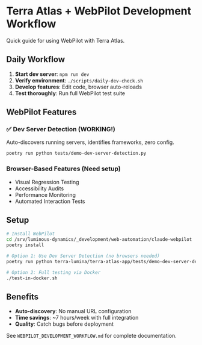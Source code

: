 # Terra Atlas + WebPilot Development Workflow

Quick guide for using WebPilot with Terra Atlas.

## Daily Workflow

1. **Start dev server**: `npm run dev`
2. **Verify environment**: `./scripts/daily-dev-check.sh`
3. **Develop features**: Edit code, browser auto-reloads
4. **Test thoroughly**: Run full WebPilot test suite

## WebPilot Features

### ✅ Dev Server Detection (WORKING!)
Auto-discovers running servers, identifies frameworks, zero config.

```bash
poetry run python tests/demo-dev-server-detection.py
```

### Browser-Based Features (Need setup)
- Visual Regression Testing
- Accessibility Audits  
- Performance Monitoring
- Automated Interaction Tests

## Setup

```bash
# Install WebPilot
cd /srv/luminous-dynamics/_development/web-automation/claude-webpilot
poetry install

# Option 1: Use Dev Server Detection (no browsers needed)
poetry run python terra-lumina/terra-atlas-app/tests/demo-dev-server-detection.py

# Option 2: Full testing via Docker
./test-in-docker.sh
```

## Benefits

- **Auto-discovery**: No manual URL configuration
- **Time savings**: ~7 hours/week with full integration
- **Quality**: Catch bugs before deployment

See `WEBPILOT_DEVELOPMENT_WORKFLOW.md` for complete documentation.
